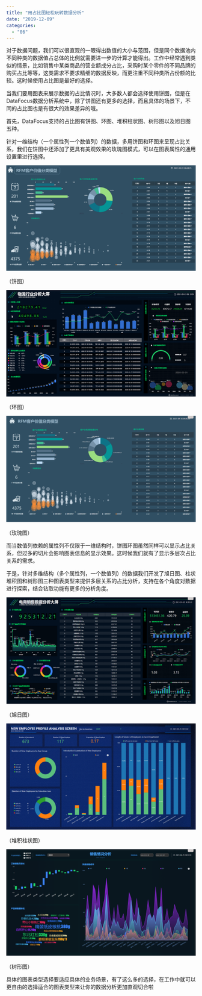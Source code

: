 ```yaml
---
title: "用占比图轻松玩转数据分析"
date: "2019-12-09"
categories: 
  - "06"
---
```


对于数据问题，我们可以很直观的一眼得出数值的大小与范围，但是同个数据池内不同种类的数据值占总体的比例就需要进一步的计算才能得出。工作中经常遇到类似的情景，比如销售中某类商品的营业额成分占比，采购时某个零件的不同品牌的购买占比等等，这类需求不要求精细的数据反映，而更注重不同种类所占份额的比较。这时候使用占比图是最好的选择。

当我们要用图表来展示数据的占比情况时，大多数人都会选择使用饼图，但是在DataFocus数据分析系统中，除了饼图还有更多的选择，而且具体的场景下，不同的占比图也是有很大的效果差异的哦。

首先，DataFocus支持的占比图有饼图、环图、堆积柱状图、树形图以及旭日图五种。

针对一维结构（一个属性列一个数值列）的数据，多用饼图和环图来呈现占比关系，我们在饼图中还添加了更具有美观效果的玫瑰图模式，可以在图表属性的通用设置里进行选择。

![](images/word-image-26.png)

（饼图）

![](images/word-image-27.png)

（环图）

![](images/word-image-28.png)

（玫瑰图）

而当数值列依赖的属性列不仅限于一维结构时，饼图环图虽然同样可以显示占比关系，但过多的切片会影响图表信息的显示效果。这时候我们就有了显示多层次占比关系的需求。

于是，针对多维结构（多个属性列，一个数值列）的数据我们开发了旭日图、柱状堆积图和树形图三种图表类型来提供多层关系的占比分析，支持在各个角度对数据进行探索，结合钻取功能有更多的分析角度。

![](images/word-image-29.png)

（旭日图）

![](images/word-image-30.png)

（堆积柱状图）

![](images/word-image-31.png)

（树形图）

具体的图表类型选择要适应具体的业务场景，有了这么多的选择，在工作中就可以更自由的选择适合的图表类型来让你的数据分析更加直观切合啦

